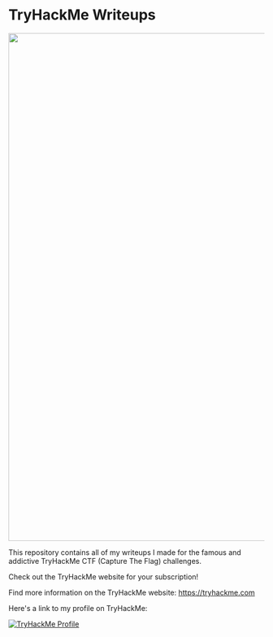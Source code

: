 # TryHackMe Writeups

<img src="https://tryhackme.com/img/favicon.png" style="height:1000px;text-align:center;width:800px">

This repository contains all of my writeups I made for the famous and addictive TryHackMe CTF (Capture The Flag) challenges.

Check out the TryHackMe website for your subscription!

Find more information on the TryHackMe website: <https://tryhackme.com>

Here's a link to my profile on TryHackMe:

[![TryHackMe Profile](https://tryhackme-badges.s3.amazonaws.com/M4357R0.png)](https://tryhackme.com/p/M4357R0)


